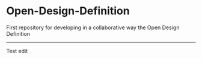 Open-Design-Definition
======================

First repository for developing in a collaborative way the Open Design Definition

*****

Test edit